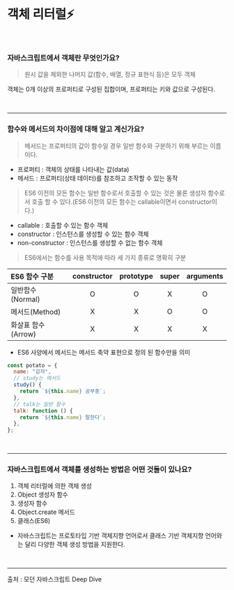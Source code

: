 # 객체 리터럴⚡️

<br/>

### 자바스크립트에서 객체란 무엇인가요?

> 원시 값을 제외한 나머지 값(함수, 배열, 정규 표현식 등)은 모두 객체

객체는 0개 이상의 프로퍼티로 구성된 집합이며, 프로퍼티는 키와 값으로 구성된다.

<br/>

---

### 함수와 메서드의 차이점에 대해 알고 계신가요?

> 메서드는 프로퍼티의 값이 함수일 경우 일반 함수와 구분하기 위해 부르는 이름이다.

- 프로퍼티 : 객체의 상태를 나타내는 값(data)
- 메서드 : 프로퍼티(상태 데이터)를 참조하고 조작할 수 있는 동작

> ES6 이전의 모든 함수는 일반 함수로서 호출할 수 있는 것은 물론 생성자 함수로서 호출 할 수 있다.(ES6 이전의 모든 함수는 callable이면서 constructor이다.)

- callable : 호출할 수 있는 함수 객체
- constructor : 인스턴스를 생성할 수 있는 함수 객체
- non-constructor : 인스턴스를 생성할 수 없는 함수 객체

> ES6에서는 함수를 사용 목적에 따라 세 가지 종류로 명확히 구분

| ES6 함수 구분      | constructor | prototype | super | arguments |
| :----------------- | :---------: | :-------: | :---: | :-------: |
| 일반함수(Normal)   |      O      |     O     |   X   |     O     |
| 메서드(Method)     |      X      |     X     |   O   |     O     |
| 화살표 함수(Arrow) |      X      |     X     |   X   |     X     |

- ES6 사양에서 메서드는 메서드 축약 표현으로 정의 된 함수만을 의미

```js
const potato = {
  name: "감자",
  // study는 메서드
  study() {
    return `${this.name} 공부중`;
  },
  // talk는 일반 함수
  talk: function () {
    return `${this.name} 말한다`;
  },
};
```

<br/>

---

### 자바스크립트에서 객체를 생성하는 방법은 어떤 것들이 있나요?

1. 객체 리터럴에 의한 객체 생성
2. Object 생성자 함수
3. 생성자 함수
4. Object.create 메서드
5. 클래스(ES6)

- 자바스크립트는 프로토타입 기반 객체지향 언어로서 클래스 기반 객체지향 언어와는 달리 다양한 객체 생성 방법을 지원한다.

<br/>

---

출처 : 모던 자바스크립트 Deep Dive
